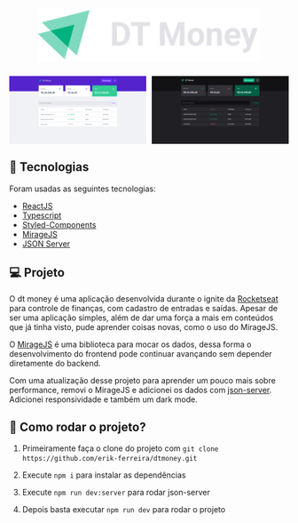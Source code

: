 <h1 align="center">
    <img src=".github/logo.svg" width="400px">
</h1>

<div style="display: flex; align-items: center; justify-content: space-between;">
    <img src=".github/dt-money-light.png" width="49%">
    <img src=".github/dt-money-dark.png" width="49%">
</div>

## :rocket: Tecnologias

Foram usadas as seguintes tecnologias:

- [ReactJS](https://reactjs.org)
- [Typescript](https://www.typescriptlang.org)
- [Styled-Components](https://styled-components.com)
- [MirageJS](https://miragejs.com)
- [JSON Server](https://github.com/typicode/json-server)

## :computer: Projeto

O dt money é uma aplicação desenvolvida durante o ignite da [Rocketseat](https://www.rocketseat.com.br) para controle de finanças, com cadastro de entradas e saídas. Apesar de ser uma aplicação simples, além de dar uma força a mais em conteúdos que já tinha visto, pude aprender coisas novas, como o uso do MirageJS.

O [MirageJS](https://miragejs.com) é uma biblioteca para mocar os dados, dessa forma o desenvolvimento do frontend pode continuar avançando sem depender diretamente do backend.

Com uma atualização desse projeto para aprender um pouco mais sobre performance, removi o MirageJS e adicionei os dados com [json-server](https://github.com/typicode/json-server). Adicionei responsividade e também um dark mode.

## :thinking: Como rodar o projeto?

1. Primeiramente faça o clone do projeto com `git clone https://github.com/erik-ferreira/dtmoney.git`

2. Execute `npm i` para instalar as dependências

3. Execute `npm run dev:server` para rodar json-server

4. Depois basta executar `npm run dev` para rodar o projeto
